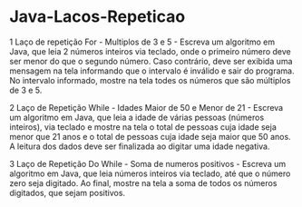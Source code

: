 # Java-Lacos-Repeticao
1 Laço de repetição For - Multiplos de 3 e 5 - Escreva um algoritmo em Java, que leia 2 números inteiros via teclado, onde o primeiro número deve ser menor do que o segundo número. Caso contrário, deve ser exibida uma mensagem na tela informando que o intervalo é inválido e sair do programa. 
No intervalo informado, mostre na tela todes os números que são múltiplos de 3 e 5.

2 Laço de Repetição While - Idades Maior de 50 e Menor de 21 - Escreva um algoritmo em Java, que leia a idade de várias pessoas (números inteiros), via teclado e mostre na tela o total de pessoas cuja idade seja menor que 21 anos e o total de pessoas cuja idade seja maior que 50 anos. A leitura dos dados deve ser finalizada ao digitar uma idade negativa.

3 Laço de Repetição Do While - Soma de numeros positivos - Escreva um algoritmo em Java, que leia números inteiros via teclado, até que o número zero seja digitado. Ao final, mostre na tela a soma de todos os números digitados, que sejam positivos. 
